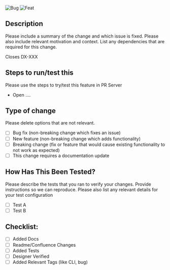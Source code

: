<!-- is this a bug fix or feat -->

![Bug](https://img.shields.io/badge/Type-Bug-red)
![Feat](https://img.shields.io/badge/Type-Feat-green)

## Description

Please include a summary of the change and which issue is fixed. Please also include relevant motivation and context. List any dependencies that are required for this change.

Closes DX-XXX <!--(mention JIRA ticket/s)-->

## Steps to run/test this

Please use the steps to try/test this feature in PR Server

- Open ....

## Type of change

Please delete options that are not relevant.

- [ ] Bug fix (non-breaking change which fixes an issue)
- [ ] New feature (non-breaking change which adds functionality)
- [ ] Breaking change (fix or feature that would cause existing functionality to not work as expected)
- [ ] This change requires a documentation update

## How Has This Been Tested?

Please describe the tests that you ran to verify your changes. Provide instructions so we can reproduce. Please also list any relevant details for your test configuration

- [ ] Test A
- [ ] Test B

## Checklist:

- [ ] Added Docs
- [ ] Readme/Confluence Changes
- [ ] Added Tests
- [ ] Designer Verified
- [ ] Added Relevant Tags (like CLI, bug)
